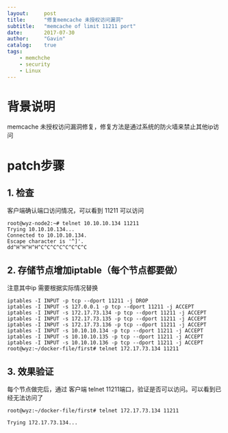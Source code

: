 ```yaml
---
layout:     post
title:      "修复memcache 未授权访问漏洞"
subtitle:   "memcache of limit 11211 port"
date:       2017-07-30
author:     "Gavin"
catalog:    true
tags:
    - memchche
    - security
    - Linux
---
```



# 背景说明 

memcache 未授权访问漏洞修复，修复方法是通过系统的防火墙来禁止其他ip访问


# patch步骤 

## 1. 检查 

客户端确认端口访问情况，可以看到 11211 可以访问


```
root@wyz-node2:~# telnet 10.10.10.134 11211
Trying 10.10.10.134...
Connected to 10.10.10.134.
Escape character is '^]'.
dd^H^H^H^H^C^C^C^C^C^C^C^C
```

## 2. 存储节点增加iptable（每个节点都要做）

注意其中ip 需要根据实际情况替换
 
```
iptables -I INPUT -p tcp --dport 11211 -j DROP
iptables -I INPUT -s 127.0.0.1 -p tcp --dport 11211 -j ACCEPT
iptables -I INPUT -s 172.17.73.134 -p tcp --dport 11211 -j ACCEPT
iptables -I INPUT -s 172.17.73.135 -p tcp --dport 11211 -j ACCEPT
iptables -I INPUT -s 172.17.73.136 -p tcp --dport 11211 -j ACCEPT
iptables -I INPUT -s 10.10.10.134 -p tcp --dport 11211 -j ACCEPT
iptables -I INPUT -s 10.10.10.135 -p tcp --dport 11211 -j ACCEPT
iptables -I INPUT -s 10.10.10.136 -p tcp --dport 11211 -j ACCEPT
root@wyz:~/docker-file/first# telnet 172.17.73.134 11211
```

## 3. 效果验证 

每个节点做完后，通过 客户端 telnet 11211端口，验证是否可以访问。可以看到已经无法访问了

```
root@wyz:~/docker-file/first# telnet 172.17.73.134 11211

Trying 172.17.73.134...
```
